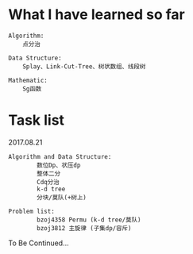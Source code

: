 # What I have learned so far 
    Algorithm:
        点分治
    
    Data Structure:
        Splay、Link-Cut-Tree、树状数组、线段树
        
    Mathematic:
        Sg函数

# Task list 

  2017.08.21
  
    Algorithm and Data Structure:
            数位Dp、状压dp
            整体二分
            Cdq分治
            k-d tree
            分块/莫队(+树上)
            
    Problem list:
            bzoj4358 Permu (k-d tree/莫队)
            bzoj3812 主旋律 (子集dp/容斥)
            
To Be Continued...
